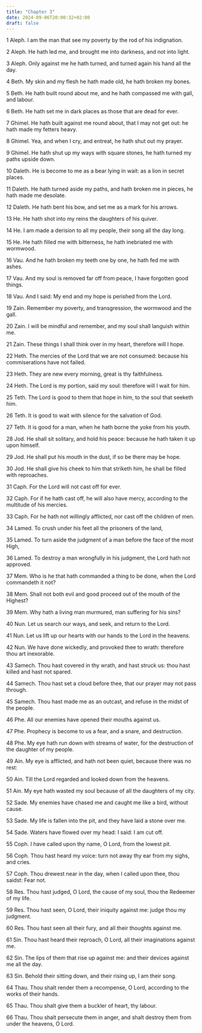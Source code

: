 ```yaml
---
title: "Chapter 3"
date: 2024-09-06T20:00:32+02:00
draft: false
---
```



1 Aleph. I am the man that see my poverty by the rod of his indignation.

2 Aleph. He hath led me, and brought me into darkness, and not into light.

3 Aleph. Only against me he hath turned, and turned again his hand all the day.

4 Beth. My skin and my flesh he hath made old, he hath broken my bones.

5 Beth. He hath built round about me, and he hath compassed me with gall, and labour.

6 Beth. He hath set me in dark places as those that are dead for ever.

7 Ghimel. He hath built against me round about, that I may not get out: he hath made my fetters heavy.

8 Ghimel. Yea, and when I cry, and entreat, he hath shut out my prayer.

9 Ghimel. He hath shut up my ways with square stones, he hath turned my paths upside down.

10 Daleth. He is become to me as a bear lying in wait: as a lion in secret places.

11 Daleth. He hath turned aside my paths, and hath broken me in pieces, he hath made me desolate.

12 Daleth. He hath bent his bow, and set me as a mark for his arrows.

13 He. He hath shot into my reins the daughters of his quiver.

14 He. I am made a derision to all my people, their song all the day long.

15 He. He hath filled me with bitterness, he hath inebriated me with wormwood.

16 Vau. And he hath broken my teeth one by one, he hath fed me with ashes.

17 Vau. And my soul is removed far off from peace, I have forgotten good things.

18 Vau. And I said: My end and my hope is perished from the Lord.

19 Zain. Remember my poverty, and transgression, the wormwood and the gall.

20 Zain. I will be mindful and remember, and my soul shall languish within me.

21 Zain. These things I shall think over in my heart, therefore will I hope.

22 Heth. The mercies of the Lord that we are not consumed: because his commiserations have not failed.

23 Heth. They are new every morning, great is thy faithfulness.

24 Heth. The Lord is my portion, said my soul: therefore will I wait for him.

25 Teth. The Lord is good to them that hope in him, to the soul that seeketh him.

26 Teth. It is good to wait with silence for the salvation of God.

27 Teth. It is good for a man, when he hath borne the yoke from his youth.

28 Jod. He shall sit solitary, and hold his peace: because he hath taken it up upon himself.

29 Jod. He shall put his mouth in the dust, if so be there may be hope.

30 Jod. He shall give his cheek to him that striketh him, he shall be filled with reproaches.

31 Caph. For the Lord will not cast off for ever.

32 Caph. For if he hath cast off, he will also have mercy, according to the multitude of his mercies.

33 Caph. For he hath not willingly afflicted, nor cast off the children of men.

34 Lamed. To crush under his feet all the prisoners of the land,

35 Lamed. To turn aside the judgment of a man before the face of the most High,

36 Lamed. To destroy a man wrongfully in his judgment, the Lord hath not approved.

37 Mem. Who is he that hath commanded a thing to be done, when the Lord commandeth it not?

38 Mem. Shall not both evil and good proceed out of the mouth of the Highest?

39 Mem. Why hath a living man murmured, man suffering for his sins?

40 Nun. Let us search our ways, and seek, and return to the Lord.

41 Nun. Let us lift up our hearts with our hands to the Lord in the heavens.

42 Nun. We have done wickedly, and provoked thee to wrath: therefore thou art inexorable.

43 Samech. Thou hast covered in thy wrath, and hast struck us: thou hast killed and hast not spared.

44 Samech. Thou hast set a cloud before thee, that our prayer may not pass through.

45 Samech. Thou hast made me as an outcast, and refuse in the midst of the people.

46 Phe. All our enemies have opened their mouths against us.

47 Phe. Prophecy is become to us a fear, and a snare, and destruction.

48 Phe. My eye hath run down with streams of water, for the destruction of the daughter of my people.

49 Ain. My eye is afflicted, and hath not been quiet, because there was no rest:

50 Ain. Till the Lord regarded and looked down from the heavens.

51 Ain. My eye hath wasted my soul because of all the daughters of my city.

52 Sade. My enemies have chased me and caught me like a bird, without cause.

53 Sade. My life is fallen into the pit, and they have laid a stone over me.

54 Sade. Waters have flowed over my head: I said: I am cut off.

55 Coph. I have called upon thy name, O Lord, from the lowest pit.

56 Coph. Thou hast heard my voice: turn not away thy ear from my sighs, and cries.

57 Coph. Thou drewest near in the day, when I called upon thee, thou saidst: Fear not.

58 Res. Thou hast judged, O Lord, the cause of my soul, thou the Redeemer of my life.

59 Res. Thou hast seen, O Lord, their iniquity against me: judge thou my judgment.

60 Res. Thou hast seen all their fury, and all their thoughts against me.

61 Sin. Thou hast heard their reproach, O Lord, all their imaginations against me.

62 Sin. The lips of them that rise up against me: and their devices against me all the day.

63 Sin. Behold their sitting down, and their rising up, I am their song.

64 Thau. Thou shalt render them a recompense, O Lord, according to the works of their hands.

65 Thau. Thou shalt give them a buckler of heart, thy labour.

66 Thau. Thou shalt persecute them in anger, and shalt destroy them from under the heavens, O Lord.

